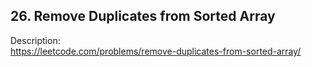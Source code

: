 ## 26. Remove Duplicates from Sorted Array

Description:  
https://leetcode.com/problems/remove-duplicates-from-sorted-array/